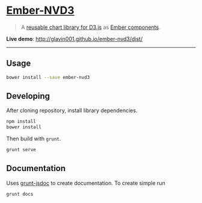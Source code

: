 [Ember-NVD3](https://github.com/Glavin001/ember-nvd3)
==========

> A [reusable chart library for D3.js](http://nvd3.org/) as [Ember components](http://emberjs.com/guides/components/).

**Live demo**: http://glavin001.github.io/ember-nvd3/dist/

-----

## Usage

```bash
bower install --save ember-nvd3
```

## Developing

After cloning repository, install library dependencies.

```bash
npm install
bower install
```

Then build with `grunt`.

```bash
grunt serve
```

## Documentation

Uses [grunt-jsdoc](https://github.com/krampstudio/grunt-jsdoc) to create documentation. To create simple run
```bash
grunt docs
```
